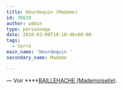 ```yaml
---
title: Hourdequin (Madame)
id: 76619
author: admin
type: personnage
date: 2010-03-09T10:10:46+00:00
tags:
  - terre
main_name: 'Hourdequin '
secondary_name: Madame

---
```

— Voir ****<a href="/personnage/BAILLEHACHE-mademoiselle/" target="_self">BAILLEHACHE (Mademoiselle)</a>.